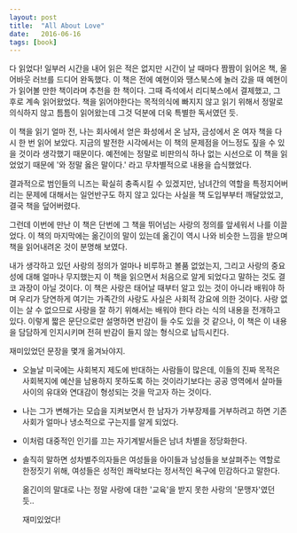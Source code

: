```yaml
---
layout: post
title:  "All About Love"
date:   2016-06-16
tags: [book]
---
```


다 읽었다! 일부러 시간을 내어 읽은 적은 없지만 시간이 날 때마다 짬짬이 읽어온 책, 올 어바웃 러브를 드디어 완독했다. 이 책은 전에 예현이와 땡스북스에 놀러 갔을 때 예현이가 읽어볼 만한 책이라며 추천을 한 책이다. 그때 즉석에서 리디북스에서 결제했고, 그 후로 계속 읽어왔었다. 책을 읽어야한다는 목적의식에 빠지지 않고 읽기 위해서 정말로 의식하지 않고 틈틈이 읽어왔는데 그것 덕분에 더욱 특별한 독서였던 듯. 

  이 책을 읽기 얼마 전, 나는 회사에서 얻은 화성에서 온 남자, 금성에서 온 여자 책을 다시 한 번 읽어 보았다. 지금의 발전한 시각에서는 이 책의 문제점을 어느정도 짚을 수 있을 것이라 생각했기 때문이다. 예전에는 정말로 비판의식 하나 없는 시선으로 이 책을 읽었었기 때문에 '와 정말 옳은 말이다.' 라고 무차별적으로 내용을 습식했었다. 

  결과적으로 범인들의 니즈는 확실히 충족시킬 수 있겠지만, 남녀간의 역할을 특정지어버리는 문제에 대해서는 일언반구도 하지 않고 있다는 사실을 책 도입부부터 깨달았었고, 결국 책을 덮어버렸다. 

  그런데 이번에 만난 이 책은 단번에 그 책을 뛰어넘는 사랑의 정의를 앞세워서 나를 이끌었다. 이 책의 마지막에는 옮긴이의 말이 있는데 옮긴이 역시 나와 비슷한 느낌을 받으며 책을 읽어내려온 것이 분명해 보였다. 

  내가 생각하고 있던 사랑의 정의가 얼마나 비루하고 볼품 없었는지, 그리고 사랑의 중요성에 대해 얼마나 무지했는지 이 책을 읽으면서 처음으로 알게 되었다고 말하는 것도 결코 과장이 아닐 것이다. 이 책은 사랑은 태어날 때부터 알고 있는 것이 아니라 배워야 하며 우리가 당연하게 여기는 가족간의 사랑도 사실은 사회적 강요에 의한 것이다. 사랑 없이는 살 수 없으므로 사랑을 잘 하기 위해서는 배워야 한다 라는 식의 내용을 전개하고 있다. 이렇게 짧은 문단으로만 설명하면 반감이 들 수도 있을 것 같으나, 이 책은 이 내용을 담담하게 인지시키며 전혀 반감이 들지 않는 형식으로 납득시킨다. 

  재미있었던 문장을 몇개 옮겨놔야지. 

- 오늘날 미국에는 사회복지 제도에 반대하는 사람들이 많은데, 이들의 진짜 목적은 사회복지에 예산을 남용하지 못하도록 하는 것이라기보다는 공공 영역에서 살마들 사이의 유대와 연대감이 형성되는 것을 막고자 하는 것이다. 
- 나는 그가 변해가는 모습을 지켜보면서 한 남자가 가부장제를 거부하려고 하면 기존 사회가 얼마나 냉소적으로 구는지를 알게 되었다. 
- 이처럼 대중적인 인기를 끄는 자기계발서들은 남녀 차별을 정당화한다. 
- 솔직히 말하면 성차별주의자들은 여성들을 아이들과 남성들을 보살펴주는 역할로 한정짓기 위해, 여성들은 성적인 쾌락보다는 정서적인 욕구에 민감하다고 말한다. 

  옮긴이의 말대로 나는 정말 사랑에 대한 '교육'을 받지 못한 사랑의 '문맹자'였던 듯.. 

  재미있었다!